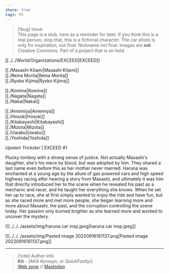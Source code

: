 ```yaml
---  
share: true  
tags: PG  
---  
```

> [!bug] Issue  
> This page is a stub, here as a reminder for later. If you think this is a real person, stop that, this is a fictional character. The car photo is only for inspiration, not final. Nickname not final. Images are **not** Creative Commons. Part of a project that is on hold.  
  
[[../../World/Organizations/EXCEED|EXCEED]]  
  
[[./Masashi Kitami|Masashi Kitami]]  
[[./Reina Morita|Reina Morita]]  
[[./Ryoko Kijima|Ryoko Kijima]]  
  
[[./Komine|Komine]]  
[[./Nagata|Nagata]]  
[[./Nakai|Nakai]]  
  
[[./Amemiya|Amemiya]]  
[[./Hosoki|Hosoki]]  
[[./Kitabayashi|Kitabayashi]]  
[[./Mizota|Mizota]]  
[[./Uwabo|Uwabo]]  
[[./Yoshida|Yoshida]]  
  
*Upstart Trickster* | EXCEED #1  
  
Plucky tomboy with a strong sense of justice. Not actually Masashi's daughter, she's his niece by blood, but was adopted by him. They shared a last name even before this as her mother never married. Haruna was enchanted at a young age by the allure of gas powered cars and high speed highway racing after hearing a story from Masashi, and ultimately it was him that directly introduced her to the scene when he revealed his past as a mechanic and racer, and he taught her everything she knows. When he set her up to race, she at first simply wanted to enjoy the ride and have fun, but as she raced more and met more people, she began learning more and more about Masashi, the past, and the corruption controlling the scene today. Her passion only burned brighter as she learned more and worked to uncover the mystery.  
  
![[../../../assets/img/haruna car insp.jpeg|haruna car insp.jpeg]]  
  
![[../../../assets/img/Pasted image 20220916161137.png|Pasted image 20220916161137.png]]  
  
-----  
> [!cite] Author info  
> **Kit** - *(AKA Kerosyn, or QuickFastly)*\  
> [Web zone](https://kitabe.link) // [Mastodon](https://social.tripulse.net/@kit)